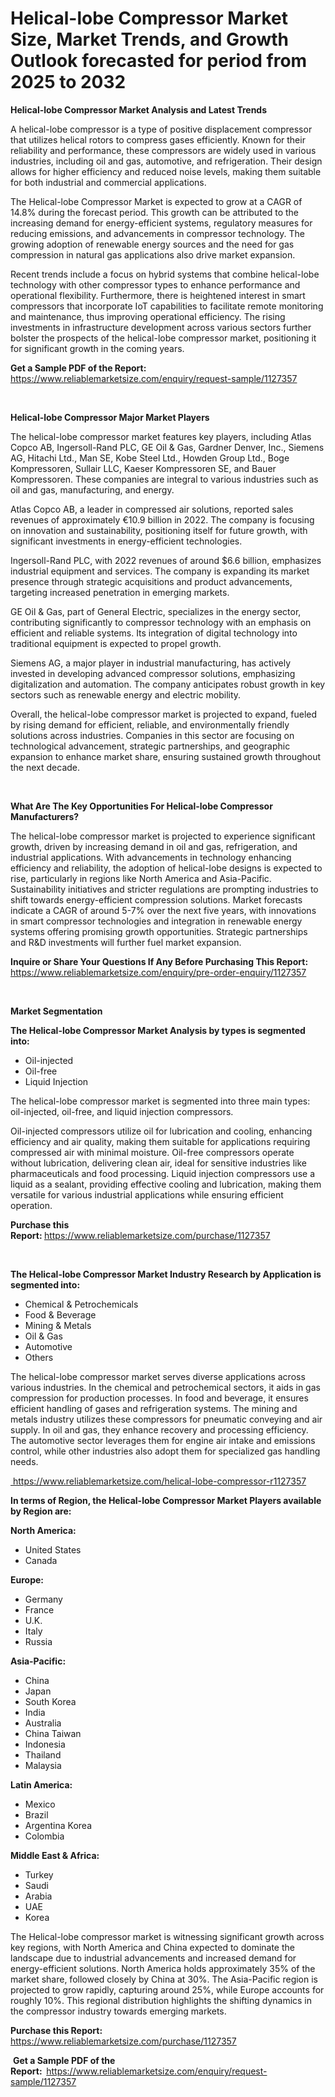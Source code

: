 <p><h1>Helical-lobe Compressor Market Size, Market Trends, and Growth Outlook forecasted for period from 2025 to 2032</h1></p><p><strong>Helical-lobe Compressor Market Analysis and Latest Trends</strong></p>
<p><p>A helical-lobe compressor is a type of positive displacement compressor that utilizes helical rotors to compress gases efficiently. Known for their reliability and performance, these compressors are widely used in various industries, including oil and gas, automotive, and refrigeration. Their design allows for higher efficiency and reduced noise levels, making them suitable for both industrial and commercial applications.</p><p>The Helical-lobe Compressor Market is expected to grow at a CAGR of 14.8% during the forecast period. This growth can be attributed to the increasing demand for energy-efficient systems, regulatory measures for reducing emissions, and advancements in compressor technology. The growing adoption of renewable energy sources and the need for gas compression in natural gas applications also drive market expansion.</p><p>Recent trends include a focus on hybrid systems that combine helical-lobe technology with other compressor types to enhance performance and operational flexibility. Furthermore, there is heightened interest in smart compressors that incorporate IoT capabilities to facilitate remote monitoring and maintenance, thus improving operational efficiency. The rising investments in infrastructure development across various sectors further bolster the prospects of the helical-lobe compressor market, positioning it for significant growth in the coming years.</p></p>
<p><strong>Get a Sample PDF of the Report:&nbsp;</strong> <a href="https://www.reliablemarketsize.com/enquiry/request-sample/1127357?utm_campaign=3456&utm_medium=2&utm_source=Github&utm_content=ia&utm_term=12042025&utm_id=helical-lobe-compressor">https://www.reliablemarketsize.com/enquiry/request-sample/1127357</a></p>
<p>&nbsp;</p>
<p><strong>Helical-lobe Compressor Major Market Players</strong></p>
<p><p>The helical-lobe compressor market features key players, including Atlas Copco AB, Ingersoll-Rand PLC, GE Oil & Gas, Gardner Denver, Inc., Siemens AG, Hitachi Ltd., Man SE, Kobe Steel Ltd., Howden Group Ltd., Boge Kompressoren, Sullair LLC, Kaeser Kompressoren SE, and Bauer Kompressoren. These companies are integral to various industries such as oil and gas, manufacturing, and energy.</p><p>Atlas Copco AB, a leader in compressed air solutions, reported sales revenues of approximately €10.9 billion in 2022. The company is focusing on innovation and sustainability, positioning itself for future growth, with significant investments in energy-efficient technologies.</p><p>Ingersoll-Rand PLC, with 2022 revenues of around $6.6 billion, emphasizes industrial equipment and services. The company is expanding its market presence through strategic acquisitions and product advancements, targeting increased penetration in emerging markets.</p><p>GE Oil & Gas, part of General Electric, specializes in the energy sector, contributing significantly to compressor technology with an emphasis on efficient and reliable systems. Its integration of digital technology into traditional equipment is expected to propel growth.</p><p>Siemens AG, a major player in industrial manufacturing, has actively invested in developing advanced compressor solutions, emphasizing digitalization and automation. The company anticipates robust growth in key sectors such as renewable energy and electric mobility.</p><p>Overall, the helical-lobe compressor market is projected to expand, fueled by rising demand for efficient, reliable, and environmentally friendly solutions across industries. Companies in this sector are focusing on technological advancement, strategic partnerships, and geographic expansion to enhance market share, ensuring sustained growth throughout the next decade.</p></p>
<p>&nbsp;</p>
<p><strong>What Are The Key Opportunities For Helical-lobe Compressor Manufacturers?</strong></p>
<p><p>The helical-lobe compressor market is projected to experience significant growth, driven by increasing demand in oil and gas, refrigeration, and industrial applications. With advancements in technology enhancing efficiency and reliability, the adoption of helical-lobe designs is expected to rise, particularly in regions like North America and Asia-Pacific. Sustainability initiatives and stricter regulations are prompting industries to shift towards energy-efficient compression solutions. Market forecasts indicate a CAGR of around 5-7% over the next five years, with innovations in smart compressor technologies and integration in renewable energy systems offering promising growth opportunities. Strategic partnerships and R&D investments will further fuel market expansion.</p></p>
<p><strong>Inquire or Share Your Questions If Any Before Purchasing This Report:</strong> <a href="https://www.reliablemarketsize.com/enquiry/pre-order-enquiry/1127357?utm_campaign=3456&utm_medium=2&utm_source=Github&utm_content=ia&utm_term=12042025&utm_id=helical-lobe-compressor">https://www.reliablemarketsize.com/enquiry/pre-order-enquiry/1127357</a></p>
<p>&nbsp;</p>
<p><strong>Market Segmentation</strong></p>
<p><strong>The Helical-lobe Compressor Market Analysis by types is segmented into:</strong></p>
<p><ul><li>Oil-injected</li><li>Oil-free</li><li>Liquid Injection</li></ul></p>
<p><p>The helical-lobe compressor market is segmented into three main types: oil-injected, oil-free, and liquid injection compressors. </p><p>Oil-injected compressors utilize oil for lubrication and cooling, enhancing efficiency and air quality, making them suitable for applications requiring compressed air with minimal moisture. Oil-free compressors operate without lubrication, delivering clean air, ideal for sensitive industries like pharmaceuticals and food processing. Liquid injection compressors use a liquid as a sealant, providing effective cooling and lubrication, making them versatile for various industrial applications while ensuring efficient operation.</p></p>
<p><strong>Purchase this Report:&nbsp;</strong><a href="https://www.reliablemarketsize.com/purchase/1127357?utm_campaign=3456&utm_medium=2&utm_source=Github&utm_content=ia&utm_term=12042025&utm_id=helical-lobe-compressor">https://www.reliablemarketsize.com/purchase/1127357</a></p>
<p>&nbsp;</p>
<p><strong>The Helical-lobe Compressor Market Industry Research by Application is segmented into:</strong></p>
<p><ul><li>Chemical & Petrochemicals</li><li>Food & Beverage</li><li>Mining & Metals</li><li>Oil & Gas</li><li>Automotive</li><li>Others</li></ul></p>
<p><p>The helical-lobe compressor market serves diverse applications across various industries. In the chemical and petrochemical sectors, it aids in gas compression for production processes. In food and beverage, it ensures efficient handling of gases and refrigeration systems. The mining and metals industry utilizes these compressors for pneumatic conveying and air supply. In oil and gas, they enhance recovery and processing efficiency. The automotive sector leverages them for engine air intake and emissions control, while other industries also adopt them for specialized gas handling needs.</p></p>
<p><a href="https://www.reliablemarketsize.com/helical-lobe-compressor-r1127357?utm_campaign=3456&utm_medium=2&utm_source=Github&utm_content=ia&utm_term=12042025&utm_id=helical-lobe-compressor">&nbsp;https://www.reliablemarketsize.com/helical-lobe-compressor-r1127357</a></p>
<p><strong>In terms of Region, the Helical-lobe Compressor Market Players available by Region are:</strong></p>
<p>
    <p> <strong> North America: </strong>
        <ul>
            <li>United States</li>
            <li>Canada</li>
        </ul>
        </p> 
    <p> <strong> Europe: </strong>
        <ul>
            <li>Germany</li>
            <li>France</li>
            <li>U.K.</li>
            <li>Italy</li>
            <li>Russia</li>
        </ul>
        </p> 
    <p> <strong> Asia-Pacific: </strong>
        <ul>
            <li>China</li>
            <li>Japan</li>
            <li>South Korea</li>
            <li>India</li>
            <li>Australia</li>
            <li>China Taiwan</li>
            <li>Indonesia</li>
            <li>Thailand</li>
            <li>Malaysia</li>
        </ul>
        </p> 
    <p> <strong> Latin America: </strong>
        <ul>
            <li>Mexico</li>
            <li>Brazil</li>
            <li>Argentina Korea</li>
            <li>Colombia</li>
        </ul>
        </p> 
    <p> <strong> Middle East & Africa: </strong>
        <ul>
            <li>Turkey</li>
            <li>Saudi</li>
            <li>Arabia</li>
            <li>UAE</li>
            <li>Korea</li>
        </ul>
    </p>
    </p>
<p><p>The Helical-lobe compressor market is witnessing significant growth across key regions, with North America and China expected to dominate the landscape due to industrial advancements and increased demand for energy-efficient solutions. North America holds approximately 35% of the market share, followed closely by China at 30%. The Asia-Pacific region is projected to grow rapidly, capturing around 25%, while Europe accounts for roughly 10%. This regional distribution highlights the shifting dynamics in the compressor industry towards emerging markets.</p></p>
<p><strong>Purchase this Report: </strong><a href="https://www.reliablemarketsize.com/purchase/1127357?utm_campaign=3456&utm_medium=2&utm_source=Github&utm_content=ia&utm_term=12042025&utm_id=helical-lobe-compressor">https://www.reliablemarketsize.com/purchase/1127357</a></p>
<p>&nbsp;<strong>Get a Sample PDF of the Report:&nbsp;&nbsp;</strong><a href="https://www.reliablemarketsize.com/enquiry/request-sample/1127357?utm_campaign=3456&utm_medium=2&utm_source=Github&utm_content=ia&utm_term=12042025&utm_id=helical-lobe-compressor">https://www.reliablemarketsize.com/enquiry/request-sample/1127357</a></p>
<p><strong></strong></p>
<p><p></p><p></p><p></p></p>